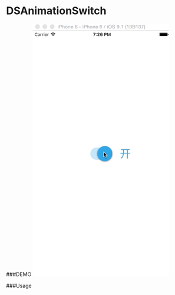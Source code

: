 # DSAnimationSwitch

###DEMO
![](https://github.com/sam408130/DSAnimationSwitch/blob/master/demo.gif)


###Usage
